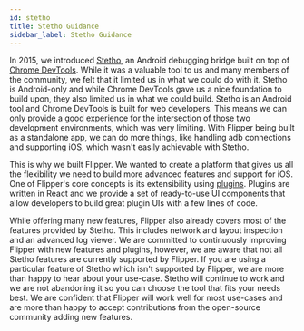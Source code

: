 ```yaml
---
id: stetho
title: Stetho Guidance
sidebar_label: Stetho Guidance
---
```


In 2015, we introduced [Stetho](http://facebook.github.io/stetho/), an Android debugging bridge built on top of [Chrome DevTools](https://developers.google.com/web/tools/chrome-devtools/). While it was a valuable tool to us and many members of the community, we felt that it limited us in what we could do with it. Stetho is Android-only and while Chrome DevTools gave us a nice foundation to build upon, they also limited us in what we could build. Stetho is an Android tool and Chrome DevTools is built for web developers. This means we can only provide a good experience for the intersection of those two development environments, which was very limiting. With Flipper being built as a standalone app, we can do more things, like handling adb connections and supporting iOS, which wasn't easily achievable with Stetho.

This is why we built Flipper. We wanted to create a platform that gives us all the flexibility we need to build more advanced features and support for iOS. One of Flipper's core concepts is its extensibility using [plugins](extending/index.md). Plugins are written in React and we provide a set of ready-to-use UI components that allow developers to build great plugin UIs with a few lines of code.

While offering many new features, Flipper also already covers most of the features provided by Stetho. This includes network and layout inspection and an advanced log viewer. We are committed to continuously improving Flipper with new features and plugins, however, we are aware that not all Stetho features are currently supported by Flipper. If you are using a particular feature of Stetho which isn't supported by Flipper, we are more than happy to hear about your use-case. Stetho will continue to work and we are not abandoning it so you can choose the tool that fits your needs best. We are confident that Flipper will work well for most use-cases and are more than happy to accept contributions from the open-source community adding new features.
